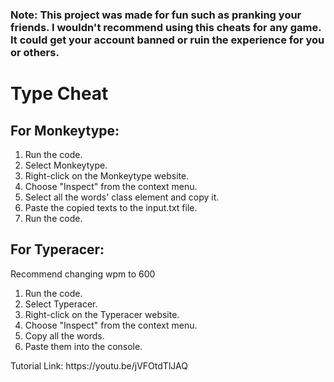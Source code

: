 ### Note: This project was made for fun such as pranking your friends. I wouldn't recommend using this cheats for any game. It could get your account banned or ruin the experience for you or others.
<body>
  <h1>Type Cheat</h1>
  <h2>For Monkeytype:</h2>
  <ol>
    <li>Run the code.</li>
    <li>Select Monkeytype.</li>
    <li>Right-click on the Monkeytype website.</li>
    <li>Choose "Inspect" from the context menu.</li>
    <li>Select all the words' class element and copy it.</li>
    <li>Paste the copied texts to the input.txt file.</li>
    <li>Run the code.</li>
  </ol>
  
  <h2>For Typeracer:</h2>
  <p>Recommend changing wpm to 600</p>
  <ol>
    <li>Run the code.</li>
    <li>Select Typeracer.</li>
    <li>Right-click on the Typeracer website.</li>
    <li>Choose "Inspect" from the context menu.</li>
    <li>Copy all the words.</li>
    <li>Paste them into the console.</li>
  </ol>
</body>
</html>
Tutorial Link: https://youtu.be/jVFOtdTlJAQ

